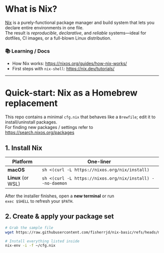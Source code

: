 # What is Nix?
[Nix](https://nixos.org) is a purely-functional package manager and build system that lets you declare entire environments in one file.  
The result is *reproducible*, *declarative*, and *reliable* systems—ideal for dotfiles, CI images, or a full-blown Linux distribution.

### 📚 Learning / Docs
- How Nix works: https://nixos.org/guides/how-nix-works/  
- First steps with `nix-shell`: https://nix.dev/tutorials/

---

# Quick-start: Nix as a Homebrew replacement
This repo contains a minimal `cfg.nix` that behaves like a `Brewfile`; edit it to install/uninstall packages.
<br>For finding new packages / settings refer to https://search.nixos.org/packages

## 1. Install Nix
| Platform | One-liner |
|---|---|
| **macOS** | `sh <(curl -L https://nixos.org/nix/install)` |
| **Linux** (or WSL) | `sh <(curl -L https://nixos.org/nix/install) --no-daemon` |

After the installer finishes, open a **new terminal** or run  
`exec $SHELL` to refresh your `$PATH`.

## 2. Create & apply your package set
```bash
# Grab the sample file
wget https://raw.githubusercontent.com/fisherrjd/nix-basic/refs/heads/main/cfg.nix

# Install everything listed inside
nix-env -i -f ~/cfg.nix
```
